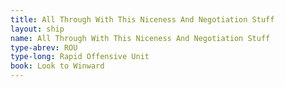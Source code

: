 ```yaml
---
title: All Through With This Niceness And Negotiation Stuff
layout: ship
name: All Through With This Niceness And Negotiation Stuff
type-abrev: ROU
type-long: Rapid Offensive Unit
book: Look to Winward
---
```

